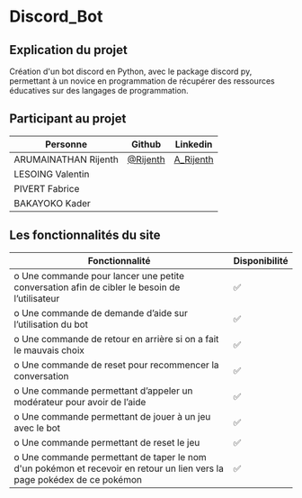 # Discord_Bot

## Explication du projet

Création d'un bot discord en Python, avec le package discord py, permettant à un novice en programmation de récupérer des ressources 
éducatives sur des langages de programmation.

## Participant au projet
| Personne            | Github                                   | Linkedin                                                                               |
| ------------------- | ---------------------------------------- | -------------------------------------------------------------------------------------- |
| ARUMAINATHAN Rijenth        |  [@Rijenth](https://github.com/Rijenth) | [A_Rijenth](https://www.linkedin.com/in/rijentha/)                       |
| LESOING Valentin    |   |              |
| PIVERT Fabrice  |  | |
| BAKAYOKO Kader  |   |           |


## Les fonctionnalités du site

| Fonctionnalité             | Disponibilité | 
| ------------------- | -- |
| o	Une commande pour lancer une petite conversation afin de cibler le besoin de l’utilisateur       | ✅ |  
| o	Une commande de demande d’aide sur l’utilisation du bot                                                          | ✅             | 
| o	Une commande de retour en arrière si on a fait le mauvais choix                                                  | ✅             | 
| o	Une commande de reset pour recommencer la conversation                                                                 | ✅             |                
| o	Une commande permettant d’appeler un modérateur pour avoir de l’aide| ✅             |          
| o	Une commande permettant de jouer à un jeu avec le bot  | ✅             | 
| o	Une commande permettant de reset le jeu  | ✅             | 
| o Une commande permettant de taper le nom d'un pokémon et recevoir en retour un lien vers la page pokédex de ce pokémon | ✅             |   




